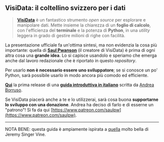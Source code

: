 ## VisiData: il coltellino svizzero per i dati

> [**VisiData**](http://visidata.org/) è un fantastico strumento _open source_ per esplorare e manipolare dati. Mette insieme la chiarezza di un **foglio di calcolo**, con l'efficienza del **terminale** e la potenza di **Python**, in una _utility_ leggera in grado di gestire milioni di righe con facilità.

La presentazione ufficiale fa un'ottima sintesi, ma non evidenzia la cosa più importante:  quella di [**Saul Pwanson**](http://saul.pw/) (il creatore di VisiData) è prima di ogni altra cosa una **grande idea**. Lo si capisce usandolo e speriamo che emerga anche dal lavoro redazionale che è riportato in questo _repository_.

Per usarlo **non è necessario essere uno sviluppatore**; se si conosce un po' Python, sarà possibile usarlo in modo ancora più comodo ed efficiente.

[**Qui**](./testo/README.md) la prima release di una [**guida introduttiva in italiano**](./testo/README.md) scritta da [Andrea Borruso](https://twitter.com/aborruso).

Se VisiData piacerà anche a te e lo utilizzerai, sarà cosa buona **supportarne lo sviluppo con una donazione**. Andrea ha deciso di farlo e di esserne un "patrono"! Si fa da qui [https://www.patreon.com/saulpw](https://www.patreon.com/saulpw).

---

NOTA BENE: questa guida è ampiamente ispirata a [quella](https://jsvine.github.io/intro-to-visidata/) molto bella di Jeremy Singer Vine.